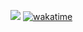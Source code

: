 ![]([https://skr.sh/i/031122/0j9rh0Dl.png?download=1&name=Скриншот%2003-11-2022%2001:42:19.png](https://skr.sh/i/031122/R5GnOILs.png?download=1&name=Скриншот%2003-11-2022%2001:44:08.png))
[![wakatime](https://wakatime.com/badge/user/00c06353-40fb-459c-9e18-af3583410e06/project/c78ed8e7-31ae-4362-b04e-e3d851c88086.svg)](https://wakatime.com/badge/user/00c06353-40fb-459c-9e18-af3583410e06/project/c78ed8e7-31ae-4362-b04e-e3d851c88086)
